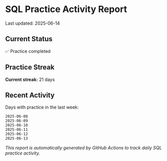 # SQL Practice Activity Report

Last updated: 2025-06-14

## Current Status

✅ Practice completed

## Practice Streak

**Current streak:** 21 days

## Recent Activity

Days with practice in the last week:

```
2025-06-08
2025-06-09
2025-06-10
2025-06-11
2025-06-12
2025-06-13
```

*This report is automatically generated by GitHub Actions to track daily SQL practice activity.*
